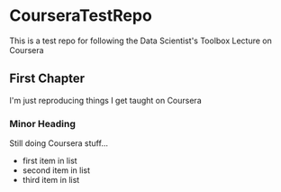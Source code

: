 # CourseraTestRepo
This is a test repo for following the Data Scientist's Toolbox Lecture on Coursera 

## First Chapter
I'm just reproducing things I get taught on Coursera

### Minor Heading
Still doing Coursera stuff...

* first item in list
* second item in list
* third item in list
